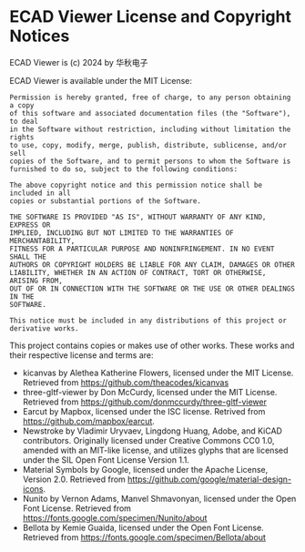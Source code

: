 # ECAD Viewer License and Copyright Notices

ECAD Viewer is (c) 2024 by 华秋电子

ECAD Viewer is available under the MIT License:

```text
Permission is hereby granted, free of charge, to any person obtaining a copy
of this software and associated documentation files (the "Software"), to deal
in the Software without restriction, including without limitation the rights
to use, copy, modify, merge, publish, distribute, sublicense, and/or sell
copies of the Software, and to permit persons to whom the Software is
furnished to do so, subject to the following conditions:

The above copyright notice and this permission notice shall be included in all
copies or substantial portions of the Software.

THE SOFTWARE IS PROVIDED "AS IS", WITHOUT WARRANTY OF ANY KIND, EXPRESS OR
IMPLIED, INCLUDING BUT NOT LIMITED TO THE WARRANTIES OF MERCHANTABILITY,
FITNESS FOR A PARTICULAR PURPOSE AND NONINFRINGEMENT. IN NO EVENT SHALL THE
AUTHORS OR COPYRIGHT HOLDERS BE LIABLE FOR ANY CLAIM, DAMAGES OR OTHER
LIABILITY, WHETHER IN AN ACTION OF CONTRACT, TORT OR OTHERWISE, ARISING FROM,
OUT OF OR IN CONNECTION WITH THE SOFTWARE OR THE USE OR OTHER DEALINGS IN THE
SOFTWARE.

This notice must be included in any distributions of this project or
derivative works.
```

This project contains copies or makes use of other works. These works and their respective
license and terms are:

-   kicanvas by Alethea Katherine Flowers, licensed under the MIT License. Retrieved from https://github.com/theacodes/kicanvas
-   three-gltf-viewer by Don McCurdy, licensed under the MIT License. Retrieved from https://github.com/donmccurdy/three-gltf-viewer
-   Earcut by Mapbox, licensed under the ISC license. Retrived from https://github.com/mapbox/earcut.
-   Newstroke by Vladimir Uryvaev, Lingdong Huang, Adobe, and KiCAD contributors. Originally licensed under Creative Commons CC0 1.0, amended with an MIT-like license, and utilizes glyphs that are licensed under the SIL Open Font License Version 1.1.
-   Material Symbols by Google, licensed under the Apache License, Version 2.0. Retrieved from https://github.com/google/material-design-icons.
-   Nunito by Vernon Adams, Manvel Shmavonyan, licensed under the Open Font License. Retrieved from https://fonts.google.com/specimen/Nunito/about
-   Bellota by Kemie Guaida, licensed under the Open Font License. Retrieved from https://fonts.google.com/specimen/Bellota/about
